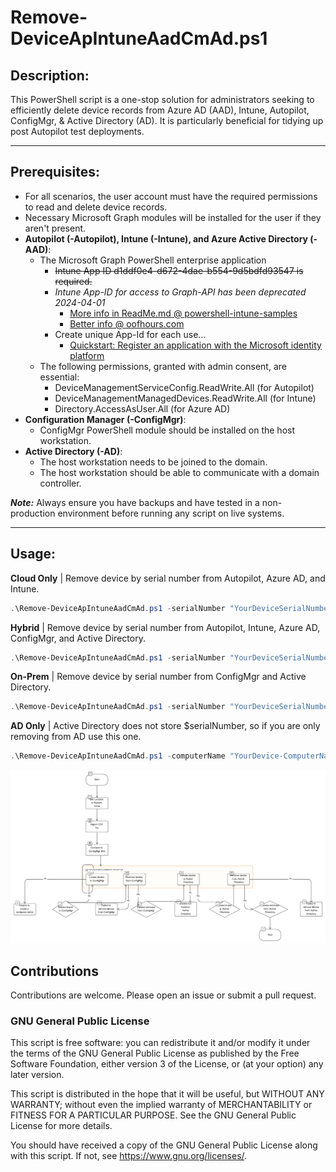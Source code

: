 # Remove-DeviceApIntuneAadCmAd.ps1

## Description:  
This PowerShell script is a one-stop solution for administrators seeking to efficiently delete device records from Azure AD (AAD), Intune, Autopilot, ConfigMgr, & Active Directory (AD). It is particularly beneficial for tidying up post Autopilot test deployments. 

***
## Prerequisites:

- For all scenarios, the user account must have the required permissions to read and delete device records.
- Necessary Microsoft Graph modules will be installed for the user if they aren't present.
- **Autopilot (-Autopilot), Intune (-Intune), and Azure Active Directory (-AAD)**:
  - The Microsoft Graph PowerShell enterprise application 
      - ~~Intune App ID d1ddf0e4-d672-4dae-b554-9d5bdfd93547 is required.~~
      - *Intune App-ID for access to Graph-API has been deprecated 2024-04-01*
        - [More info in ReadMe.md @ powershell-intune-samples](https://github.com/microsoftgraph/powershell-intune-samples/tree/9d0dac47b1058584e1026119d4fd7f635eb446d5)
        - [Better info @ oofhours.com](https://oofhours.com/2024/03/29/using-a-well-known-intune-app-id-for-access-to-graph-not-for-much-longer/)
      - Create unique App-Id for each use...
        - [Quickstart: Register an application with the Microsoft identity platform](https://learn.microsoft.com/en-us/entra/identity-platform/quickstart-register-app)
  - The following permissions, granted with admin consent, are essential:
      - DeviceManagementServiceConfig.ReadWrite.All (for Autopilot)
      - DeviceManagementManagedDevices.ReadWrite.All (for Intune)
      - Directory.AccessAsUser.All (for Azure AD)
- **Configuration Manager (-ConfigMgr)**:
  - ConfigMgr PowerShell module should be installed on the host workstation.
- **Active Directory (-AD)**:
  - The host workstation needs to be joined to the domain.
  - The host workstation should be able to communicate with a domain controller.

***Note:*** Always ensure you have backups and have tested in a non-production environment before running any script on live systems.

***
## Usage:

**Cloud Only** | Remove device by serial number from Autopilot, Azure AD, and Intune.
```powershell
.\Remove-DeviceApIntuneAadCmAd.ps1 -serialNumber "YourDeviceSerialNumber" -Autopilot -Intune -AAD 
```
**Hybrid** | Remove device by serial number from Autopilot, Intune, Azure AD, ConfigMgr, and Active Directory.
```powershell
.\Remove-DeviceApIntuneAadCmAd.ps1 -serialNumber "YourDeviceSerialNumber" -All
```
**On-Prem** | Remove device by serial number from ConfigMgr and Active Directory.
```powershell
.\Remove-DeviceApIntuneAadCmAd.ps1 -serialNumber "YourDeviceSerialNumber" -ConfigMgr -AD
```
**AD Only** | Active Directory does not store $serialNumber, so if you are only removing from AD use this one.
```powershell
.\Remove-DeviceApIntuneAadCmAd.ps1 -computerName "YourDevice-ComputerName" -AD
```

![Remove-DeviceCmAdCsv](/assets/Remove-DeviceCmAdCsv.png "Remove-DeviceCmAdCsv")

###
## Contributions

Contributions are welcome. Please open an issue or submit a pull request.

### GNU General Public License
This script is free software: you can redistribute it and/or modify it under the terms of the GNU General Public License as published by the Free Software Foundation, either version 3 of the License, or (at your option) any later version.

This script is distributed in the hope that it will be useful, but WITHOUT ANY WARRANTY; without even the implied warranty of MERCHANTABILITY or FITNESS FOR A PARTICULAR PURPOSE.  See the GNU General Public License for more details.

You should have received a copy of the GNU General Public License along with this script. If not, see https://www.gnu.org/licenses/. 